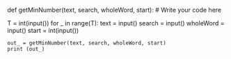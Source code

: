 def getMinNumber(text, search, wholeWord, start):
    # Write your code here


T = int(input())
for _ in range(T):
    text = input()
    search = input()
    wholeWord = input()
    start = int(input())

    out_ = getMinNumber(text, search, wholeWord, start)
    print (out_)

